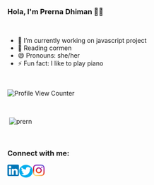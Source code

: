 <br>

### Hola, I'm Prerna Dhiman 🐱‍🐉
<br>

<!--🌱 I’m currently learning css drawings-->
- 🔭 I’m currently working on javascript project
- 🌱 Reading cormen
- 😄 Pronouns: she/her
- ⚡ Fun fact: I like to play piano

<br>

![Profile View Counter](https://komarev.com/ghpvc/?username=buggsaff)
<br> 
<!--
### Languages and Tools:

<img align="left" alt="Visual Studio code" width="40px" src="https://github.com/Prernn/Prernn/blob/2f8d671674e74b2bc8fa382d8d7f520fc0083c2c/logos/vscode.png"/>
<img align="left" alt="Visual Studio code" width="40px" src="https://github.com/Prernn/Prernn/blob/b62317745022d7719330b4e521682a82cd9bbde1/logos/c++.png"/>
<img align="left" alt="html5" width="46px" height="44px" src="https://github.com/Prernn/Prernn/blob/b62317745022d7719330b4e521682a82cd9bbde1/logos/html5.png"/>
<img align="left" alt="css3" width="40px" height="44px" src="https://github.com/Prernn/Prernn/blob/b62317745022d7719330b4e521682a82cd9bbde1/logos/css3.png"/>
<img align="left" alt="python" width="44px" src="https://github.com/Prernn/Prernn/blob/b62317745022d7719330b4e521682a82cd9bbde1/logos/python.png"/>
<img align="left" alt="mysql" width="35px" src="https://github.com/Prernn/Prernn/blob/b62317745022d7719330b4e521682a82cd9bbde1/logos/mysql.png"/>
<img align="left" alt="javascript" width="42px" src="https://github.com/Prernn/Prernn/blob/b62317745022d7719330b4e521682a82cd9bbde1/logos/javascript.png"/>
<img align="left" alt="nodejs" width="100px" height="40px" src="https://github.com/Prernn/Prernn/blob/b62317745022d7719330b4e521682a82cd9bbde1/logos/nodejs.png"/>
<img align="left" alt="ganache" width="36px" src="https://github.com/Prernn/Prernn/blob/f730de36298afccfc5c15a86374eab9ef6ec8992/logos/ganache.png"/>
<img align="left" alt="truffle" width="40px" src="https://github.com/Prernn/Prernn/blob/f730de36298afccfc5c15a86374eab9ef6ec8992/logos/truffle.png"/>
<img align="left" alt="solidity" width="30px" height="40px" src="https://github.com/Prernn/Prernn/blob/b62317745022d7719330b4e521682a82cd9bbde1/logos/solidity.png"/>
<img align="left" alt="web3" width="35px" height="40px" src="https://github.com/Prernn/Prernn/blob/b62317745022d7719330b4e521682a82cd9bbde1/logos/web3.png"/>
<img align="left" alt="metamask" width="40px" src="https://github.com/Prernn/Prernn/blob/b62317745022d7719330b4e521682a82cd9bbde1/logos/metamask.png"/>
-->
<br> 
<p>&nbsp;<img align="center" src="https://github-readme-stats.vercel.app/api?username=buggsaff&show_icons=true&theme=dark" alt="prern" /></p>


<br>

### Connect with me:

[<img align="left" alt="linkdin" width="26px" src="https://github.com/Prernn/Prernn/blob/d5e2aadf254baafd097ac6b93f0f35346eadf883/logos/ln-logo.png"/>][linkdin]
[<img align="left" alt="twitter" width="32px" height="30px" src="https://github.com/Prernn/Prernn/blob/d5e2aadf254baafd097ac6b93f0f35346eadf883/logos/twitter-logo.png"/>][twitter]
[<img align="left" alt="instagram" width="26px" src="https://github.com/Prernn/Prernn/blob/d5e2aadf254baafd097ac6b93f0f35346eadf883/logos/insta-logo.png"/>][insta]

[linkdin]: https://www.linkedin.com/in/prernadhiman
[twitter]: https://twitter.com/PrernaDhiman5
[insta]: https://www.instagram.com/prernn_n

